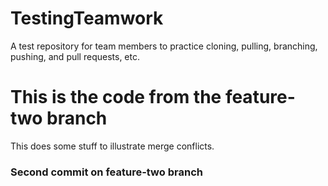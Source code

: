 # TestingTeamwork
A test repository for team members to practice cloning, pulling, branching, pushing, and pull requests, etc.

# This is the code from the feature-two branch

This does some stuff to illustrate merge conflicts.


### Second commit on feature-two branch

